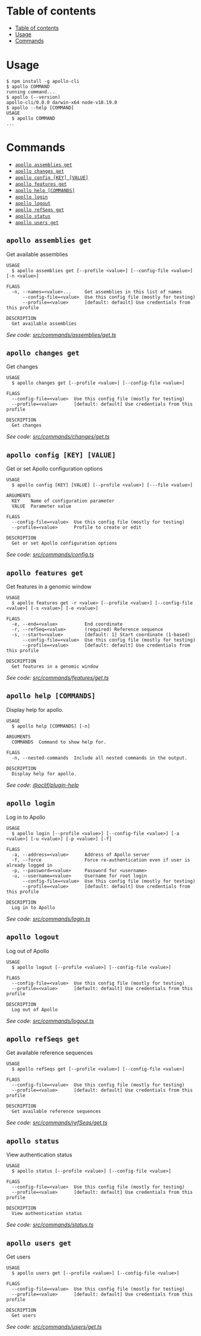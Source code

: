 # Table of contents

<!-- toc -->

- [Table of contents](#table-of-contents)
- [Usage](#usage)
- [Commands](#commands)
<!-- tocstop -->

# Usage

<!-- usage -->

```sh-session
$ npm install -g apollo-cli
$ apollo COMMAND
running command...
$ apollo (--version)
apollo-cli/0.0.0 darwin-x64 node-v18.19.0
$ apollo --help [COMMAND]
USAGE
  $ apollo COMMAND
...
```

<!-- usagestop -->

# Commands

<!-- commands -->

- [`apollo assemblies get`](#apollo-assemblies-get)
- [`apollo changes get`](#apollo-changes-get)
- [`apollo config [KEY] [VALUE]`](#apollo-config-key-value)
- [`apollo features get`](#apollo-features-get)
- [`apollo help [COMMANDS]`](#apollo-help-commands)
- [`apollo login`](#apollo-login)
- [`apollo logout`](#apollo-logout)
- [`apollo refSeqs get`](#apollo-refseqs-get)
- [`apollo status`](#apollo-status)
- [`apollo users get`](#apollo-users-get)

## `apollo assemblies get`

Get available assemblies

```
USAGE
  $ apollo assemblies get [--profile <value>] [--config-file <value>] [-n <value>]

FLAGS
  -n, --names=<value>...     Get assemblies in this list of names
      --config-file=<value>  Use this config file (mostly for testing)
      --profile=<value>      [default: default] Use credentials from this profile

DESCRIPTION
  Get available assemblies
```

_See code:
[src/commands/assemblies/get.ts](https://github.com/GMOD/Apollo3/blob/v0.0.0/packages/apollo-cli/src/commands/assemblies/get.ts)_

## `apollo changes get`

Get changes

```
USAGE
  $ apollo changes get [--profile <value>] [--config-file <value>]

FLAGS
  --config-file=<value>  Use this config file (mostly for testing)
  --profile=<value>      [default: default] Use credentials from this profile

DESCRIPTION
  Get changes
```

_See code:
[src/commands/changes/get.ts](https://github.com/GMOD/Apollo3/blob/v0.0.0/packages/apollo-cli/src/commands/changes/get.ts)_

## `apollo config [KEY] [VALUE]`

Get or set Apollo configuration options

```
USAGE
  $ apollo config [KEY] [VALUE] [--profile <value>] [---file <value>]

ARGUMENTS
  KEY    Name of configuration parameter
  VALUE  Parameter value

FLAGS
  --config-file=<value>  Use this config file (mostly for testing)
  --profile=<value>      Profile to create or edit

DESCRIPTION
  Get or set Apollo configuration options
```

_See code:
[src/commands/config.ts](https://github.com/GMOD/Apollo3/blob/v0.0.0/packages/apollo-cli/src/commands/config.ts)_

## `apollo features get`

Get features in a genomic window

```
USAGE
  $ apollo features get -r <value> [--profile <value>] [--config-file <value>] [-s <value>] [-e <value>]

FLAGS
  -e, --end=<value>          End coordinate
  -r, --refSeq=<value>       (required) Reference sequence
  -s, --start=<value>        [default: 1] Start coordinate (1-based)
      --config-file=<value>  Use this config file (mostly for testing)
      --profile=<value>      [default: default] Use credentials from this profile

DESCRIPTION
  Get features in a genomic window
```

_See code:
[src/commands/features/get.ts](https://github.com/GMOD/Apollo3/blob/v0.0.0/packages/apollo-cli/src/commands/features/get.ts)_

## `apollo help [COMMANDS]`

Display help for apollo.

```
USAGE
  $ apollo help [COMMANDS] [-n]

ARGUMENTS
  COMMANDS  Command to show help for.

FLAGS
  -n, --nested-commands  Include all nested commands in the output.

DESCRIPTION
  Display help for apollo.
```

_See code:
[@oclif/plugin-help](https://github.com/oclif/plugin-help/blob/v6.0.8/src/commands/help.ts)_

## `apollo login`

Log in to Apollo

```
USAGE
  $ apollo login [--profile <value>] [--config-file <value>] [-a <value>] [-u <value>] [-p <value>] [-f]

FLAGS
  -a, --address=<value>      Address of Apollo server
  -f, --force                Force re-authentication even if user is already logged in
  -p, --password=<value>     Password for <username>
  -u, --username=<value>     Username for root login
      --config-file=<value>  Use this config file (mostly for testing)
      --profile=<value>      [default: default] Use credentials from this profile

DESCRIPTION
  Log in to Apollo
```

_See code:
[src/commands/login.ts](https://github.com/GMOD/Apollo3/blob/v0.0.0/packages/apollo-cli/src/commands/login.ts)_

## `apollo logout`

Log out of Apollo

```
USAGE
  $ apollo logout [--profile <value>] [--config-file <value>]

FLAGS
  --config-file=<value>  Use this config file (mostly for testing)
  --profile=<value>      [default: default] Use credentials from this profile

DESCRIPTION
  Log out of Apollo
```

_See code:
[src/commands/logout.ts](https://github.com/GMOD/Apollo3/blob/v0.0.0/packages/apollo-cli/src/commands/logout.ts)_

## `apollo refSeqs get`

Get available reference sequences

```
USAGE
  $ apollo refSeqs get [--profile <value>] [--config-file <value>]

FLAGS
  --config-file=<value>  Use this config file (mostly for testing)
  --profile=<value>      [default: default] Use credentials from this profile

DESCRIPTION
  Get available reference sequences
```

_See code:
[src/commands/refSeqs/get.ts](https://github.com/GMOD/Apollo3/blob/v0.0.0/packages/apollo-cli/src/commands/refSeqs/get.ts)_

## `apollo status`

View authentication status

```
USAGE
  $ apollo status [--profile <value>] [--config-file <value>]

FLAGS
  --config-file=<value>  Use this config file (mostly for testing)
  --profile=<value>      [default: default] Use credentials from this profile

DESCRIPTION
  View authentication status
```

_See code:
[src/commands/status.ts](https://github.com/GMOD/Apollo3/blob/v0.0.0/packages/apollo-cli/src/commands/status.ts)_

## `apollo users get`

Get users

```
USAGE
  $ apollo users get [--profile <value>] [--config-file <value>]

FLAGS
  --config-file=<value>  Use this config file (mostly for testing)
  --profile=<value>      [default: default] Use credentials from this profile

DESCRIPTION
  Get users
```

_See code:
[src/commands/users/get.ts](https://github.com/GMOD/Apollo3/blob/v0.0.0/packages/apollo-cli/src/commands/users/get.ts)_

<!-- commandsstop -->
